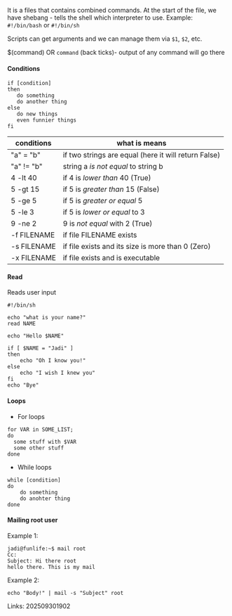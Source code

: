 It is a files that contains combined commands.
At the start of the file, we have shebang - tells the shell which interpreter to use.
Example: `#!/bin/bash` or `#!/bin/sh`

Scripts can get arguments and we can manage them via `$1`, `$2`, etc.

$(command)  OR `command` (back ticks)- output of any command will go there

#### Conditions
```
if [condition]
then
   do something
   do another thing
else
   do new things
   even funnier things
fi
```

| conditions  | what is means                                        |
| ----------- | ---------------------------------------------------- |
| "a" = "b"   | if two strings are equal (here it will return False) |
| "a" != "b"  | string a _is not equal_ to string b                  |
| 4 -lt 40    | if 4 is _lower than_ 40 (True)                       |
| 5 -gt 15    | if 5 is _greater than_ 15 (False)                    |
| 5 -ge 5     | if 5 is _greater or equal_ 5                         |
| 5 -le 3     | if 5 is _lower or equal_ to 3                        |
| 9 -ne 2     | 9 is _not equal_ with 2 (True)                       |
| -f FILENAME | if file FILENAME exists                              |
| -s FILENAME | if file exists and its size is more than 0 (Zero)    |
| -x FILENAME | if file exists and is executable                     |
#### Read
Reads user input
```
#!/bin/sh

echo "what is your name?"
read NAME

echo "Hello $NAME"

if [ $NAME = "Jadi" ]
then
    echo "Oh I know you!"
else
    echo "I wish I knew you"
fi
echo "Bye"
```

#### Loops
- For loops
```
for VAR in SOME_LIST;
do
  some stuff with $VAR
  some other stuff
done
```
- While loops
```
while [condition]
do
    do something
    do anohter thing
done
```

#### Mailing root user
Example 1:
```
jadi@funlife:~$ mail root
Cc:
Subject: Hi there root
hello there. This is my mail
```
Example 2:
```
echo "Body!" | mail -s "Subject" root
```


Links:
202509301902

